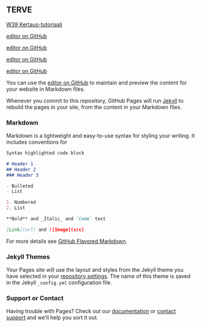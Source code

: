 ## TERVE

[W39 Kertaus-tutoriaali](https://github.com/Jusba11/Jusba11.github.io/tree/master/W37%20Kertaus-tutoriaali)

[editor on GitHub](https://github.com/Jusba11/Jusba11.github.io/edit/master/index.md)

[editor on GitHub](https://github.com/Jusba11/Jusba11.github.io/edit/master/index.md)

[editor on GitHub](https://github.com/Jusba11/Jusba11.github.io/edit/master/index.md)

[editor on GitHub](https://github.com/Jusba11/Jusba11.github.io/edit/master/index.md)



You can use the [editor on GitHub](https://github.com/Jusba11/Jusba11.github.io/edit/master/index.md) to maintain and preview the content for your website in Markdown files.

Whenever you commit to this repository, GitHub Pages will run [Jekyll](https://jekyllrb.com/) to rebuild the pages in your site, from the content in your Markdown files.

### Markdown

Markdown is a lightweight and easy-to-use syntax for styling your writing. It includes conventions for

```markdown
Syntax highlighted code block

# Header 1
## Header 2
### Header 3

- Bulleted
- List

1. Numbered
2. List

**Bold** and _Italic_ and `Code` text

[Link](url) and ![Image](src)
```

For more details see [GitHub Flavored Markdown](https://guides.github.com/features/mastering-markdown/).

### Jekyll Themes

Your Pages site will use the layout and styles from the Jekyll theme you have selected in your [repository settings](https://github.com/Jusba11/Jusba11.github.io/settings). The name of this theme is saved in the Jekyll `_config.yml` configuration file.

### Support or Contact

Having trouble with Pages? Check out our [documentation](https://help.github.com/categories/github-pages-basics/) or [contact support](https://github.com/contact) and we’ll help you sort it out.
